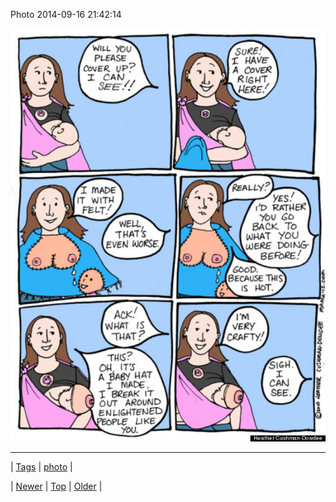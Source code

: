 <!--
title: Photo 2014-09-16 21
date: 2020-06-28T15:27:00.385Z
tags: photo
-->


Photo 2014-09-16 21:42:14

![](97678184149-0.jpg)

<!--BOTTOM-POST-NAVIGATION-->
---

| [Tags](tags.md) | [photo](tag-photo.md) |

| [Newer](97637333154.md) | [Top](index.md) | [Older](97679554859.md) |